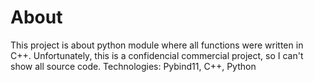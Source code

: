 # About
This project is about python module where all functions were written in C++. Unfortunately, this is a confidencial commercial project, so I can't show all source code.
Technologies: Pybind11, C++, Python
